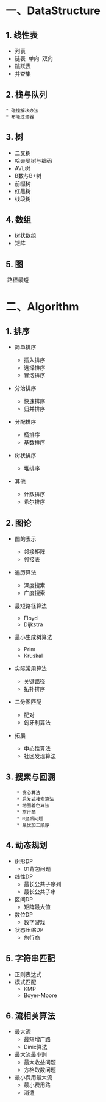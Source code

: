 # 一、DataStructure

## 1. 线性表

* 列表
* 链表
  ​		单向
  ​		双向
* 跳跃表
* 并查集

## 2. 栈与队列

	* 碰撞解决办法
	* 布隆过滤器

## 3. 树

 * 二叉树
 * 哈夫曼树与编码
 * AVL树
 * B数与B+树
 * 前缀树
 * 红黑树
 * 线段树

## 4. 数组

* 树状数组
* 矩阵

## 5. 图

​	路径最短

# 二、Algorithm

## 1. 排序

* 简单排序
  	* 插入排序
  	* 选择排序
  	* 冒泡排序

* 分治排序
  	* 快速排序
  	* 归并排序

* 分配排序
  * 桶排序
  * 基数排序
* 树状排序
  * 堆排序
* 其他
  * 计数排序
  * 希尔排序

## 2. 图论

* 图的表示
  * 邻接矩阵
  * 邻接表

* 遍历算法
  * 深度搜索
  * 广度搜索
* 最短路径算法
  * Floyd
  * Dijkstra
* 最小生成树算法
  * Prim
  * Kruskal
* 实际常用算法
  * 关键路径
  * 拓扑排序
* 二分图匹配
  * 配对
  * 匈牙利算法
* 拓展
  * 中心性算法
  * 社区发现算法

## 3. 搜索与回溯

		* 贪心算法
		* 启发式搜索算法		
		* 地图着色算法		
		* 旅行商		
		* N皇后问题
		* 最优加工顺序

## 4. 动态规划

* 树形DP
  * 01背包问题
* 线性DP
  * 最长公共子序列​
  * 最长公共子串
* 区间DP
  * 矩阵最大值
* 数位DP
  * 数字游戏
* 状态压缩DP
  * 旅行商

## 5. 字符串匹配

* 正则表达式
* 模式匹配
  * KMP
  * Boyer-Moore

## 6. 流相关算法

* 最大流
  * 最短增广路
  * Dinic算法
* 最大流最小割
  * 最大收益问题
  * 方格取数问题
* 最小费用最大流
  * 最小费用路
  * 消遣